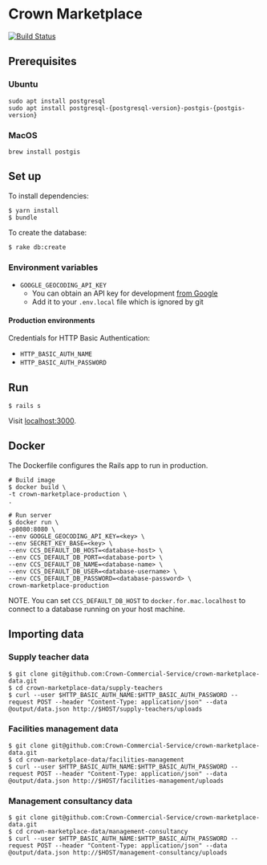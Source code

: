 # Crown Marketplace

[![Build Status](https://travis-ci.org/Crown-Commercial-Service/crown-marketplace.svg?branch=master)](https://travis-ci.org/Crown-Commercial-Service/crown-marketplace)

## Prerequisites

### Ubuntu

```
sudo apt install postgresql
sudo apt install postgresql-{postgresql-version}-postgis-{postgis-version}
```

### MacOS

```
brew install postgis
```

## Set up

To install dependencies:

    $ yarn install
    $ bundle

To create the database:

    $ rake db:create

### Environment variables

* `GOOGLE_GEOCODING_API_KEY`
  * You can obtain an API key for development [from Google][geocoding-key]
  * Add it to your `.env.local` file which is ignored by git

#### Production environments

Credentials for HTTP Basic Authentication:

* `HTTP_BASIC_AUTH_NAME`
* `HTTP_BASIC_AUTH_PASSWORD`

## Run

    $ rails s

Visit [localhost:3000](http://localhost:3000).

## Docker

The Dockerfile configures the Rails app to run in production.

    # Build image
    $ docker build \
    -t crown-marketplace-production \
    .

    # Run server
    $ docker run \
    -p8080:8080 \
    --env GOOGLE_GEOCODING_API_KEY=<key> \
    --env SECRET_KEY_BASE=<key> \
    --env CCS_DEFAULT_DB_HOST=<database-host> \
    --env CCS_DEFAULT_DB_PORT=<database-port> \
    --env CCS_DEFAULT_DB_NAME=<database-name> \
    --env CCS_DEFAULT_DB_USER=<database-username> \
    --env CCS_DEFAULT_DB_PASSWORD=<database-password> \
    crown-marketplace-production

NOTE. You can set `CCS_DEFAULT_DB_HOST` to `docker.for.mac.localhost` to connect to a database running on your host machine.

## Importing data

### Supply teacher data

```
$ git clone git@github.com:Crown-Commercial-Service/crown-marketplace-data.git
$ cd crown-marketplace-data/supply-teachers
$ curl --user $HTTP_BASIC_AUTH_NAME:$HTTP_BASIC_AUTH_PASSWORD --request POST --header "Content-Type: application/json" --data @output/data.json http://$HOST/supply-teachers/uploads
```
### Facilities management data

```
$ git clone git@github.com:Crown-Commercial-Service/crown-marketplace-data.git
$ cd crown-marketplace-data/facilities-management
$ curl --user $HTTP_BASIC_AUTH_NAME:$HTTP_BASIC_AUTH_PASSWORD --request POST --header "Content-Type: application/json" --data @output/data.json http://$HOST/facilities-management/uploads
```

### Management consultancy data

```
$ git clone git@github.com:Crown-Commercial-Service/crown-marketplace-data.git
$ cd crown-marketplace-data/management-consultancy
$ curl --user $HTTP_BASIC_AUTH_NAME:$HTTP_BASIC_AUTH_PASSWORD --request POST --header "Content-Type: application/json" --data @output/data.json http://$HOST/management-consultancy/uploads
```

[geocoding-key]: https://console.developers.google.com/flows/enableapi?apiid=geocoding_backend&keyType=SERVER_SIDE
